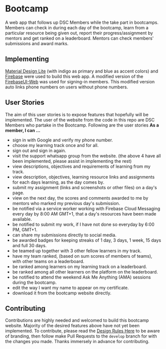# Bootcamp

A web app that follows up DSC Members while the take part in bootcamps. Members can check in during each day of the bootcamp, learn from a particular resource being given out, report their progress/assignment by mentors and get ranked on a leaderboard. Mentors can check members' submissions and award marks.

## Implementing
[Material Design Lite](https://getmdl.io) (with indigo as primary and blue as accent colors) and [Firebase](https://firebase.google.com) were used to build this web app. A modified version of the [FirebaseUI-Web](https://github.com/firebase/firebaseui-web) was used for signing-in members. This modified version auto links phone numbers on users without phone numbers.

## User Stories
The aim of this user stories is to expose features that hopefully will be implemented.
The user of the website from the code in this repo are DSC Members who partake in the Bootcamp. Following are the user stories
**As a member, I can ...**
* sign in with Google and verify my phone number.
* choose my learning track once and for all.
* sign out and sign in again.
* visit the support whatsapp group from the website.
(the above 4 have all been implemented, please assist in implementing the rest)
* view descriptions, objectives and requirements of learning from my track.
* view description, objectives, learning resource links and assignments for each days learning, as the day comes by.
* submit my assignment (links and screenshots or other files) on a day's page.
* view on the next day, the scores and comments awarded to me by mentors who marked my previous day's submission.
* be notified via a service worker working with Firebase Cloud Messaging every day by 8:00 AM GMT+1, that a day's resources have been made available.
* be notified to submit my work, if I have not done so everyday by 6:00 PM, GMT+1.
* can share my submissions directly to social media.
* be awarded badges for keeping streaks of 1 day, 3 days, 1 week, 15 days and full 30 days.
* be teamed up together with 3 other fellow learners in my track.
* have my team ranked, (based on sum scores of members of teams), with other teams on a leaderboard.
* be ranked among learners on my learning track on a leaderboard.
* be ranked among all other learners on the platform on the leaderboard.
* be notified to attend the weekend Ask Me Anything (AMA) sessions during the bootcamp.
* edit the way I want my name to appear on my certificate.
* download it from the bootcamp website directly.

## Contributing
Contributions are highly needed and welcomed to build this bootcamp website. Majority of the desired features above have not yet been implemented. To contribute, please read the [Design Rules Here](./DESIGN.md) to be aware of branding, then follow make Pull Requests to the `develop` branch for with the changes you made. Thanks immersely in advance for contributing. 